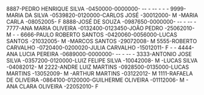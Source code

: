 8887-PEDRO HENRIQUE SILVA -0450000-0000000- -- - -- - - -
9999-MARIA DA SILVA -0539820-0120000-CARLOS JOSÉ -30012000- M -MARIA CARLA -08052005- F 
8888-JOSÉ DE SOUZA -0987650-0000000- -- - -- -
7777-ANA MARIA OLIVEIRA -0132400-0123450-JOÃO PEDRO -25062010- M - -
6666-PAULO ROBERTO SANTOS -0420060-0056000-LUCAS SANTOS -21032005- M -MARCOS SANTOS -29072008- M 
5555-ROBERTO CARVALHO -0720400-0200020-JULIA CARVALHO -15012011- F - -
4444-ANA LUCIA PEREIRA -0689000-0000000- -- - -- -
3333-ANTONIO JOSE SILVA -0357200-0120000-LUIZ FELIPE SILVA -10042008- M -LUCAS SILVA -04082012- M 
2222-ANDRE LUIZ MARTINS -0928500-0135000-LUCAS MARTINS -13052009- M -ARTHUR MARTINS -03122012- M 
1111-RAFAELA DE OLIVEIRA -0864100-0120000-GUILHERME OLIVEIRA -01112006- M - ANA CLARA OLIVEIRA -22052010- F 

